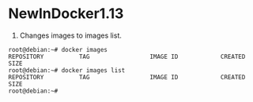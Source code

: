 # NewInDocker1.13

1) Changes images to images list.
```
root@debian:~# docker images
REPOSITORY          TAG                 IMAGE ID            CREATED             SIZE
root@debian:~# docker images list
REPOSITORY          TAG                 IMAGE ID            CREATED             SIZE
root@debian:~#
```